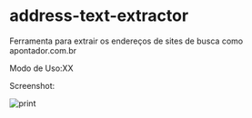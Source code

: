 address-text-extractor
======================
Ferramenta para extrair os endereços de sites de busca como apontador.com.br

Modo de Uso:XX


Screenshot:

![print](https://raw.github.com/CriativaSoft/address-text-extractor/master/docs/screen01.png)
